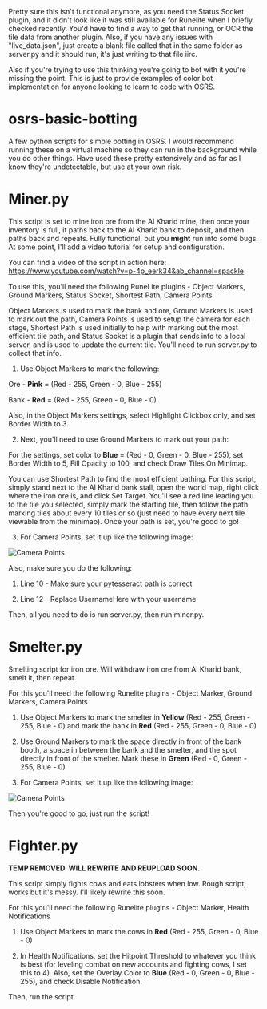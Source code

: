 Pretty sure this isn't functional anymore, as you need the Status Socket plugin, and it didn't look like it was still available for Runelite when I briefly checked recently. You'd have to find a way to get that running, or OCR the tile data from another plugin.
Also, if you have any issues with "live_data.json", just create a blank file called that in the same folder as server.py and it should run, it's just writing to that file iirc.

Also if you're trying to use this thinking you're going to bot with it you're missing the point. This is just to provide examples of color bot implementation for anyone looking to learn to code with OSRS.

# osrs-basic-botting
A few python scripts for simple botting in OSRS. I would recommend running these on a virtual machine so they can run in the background while you do other things. Have used these pretty extensively and as far as I know they're undetectable, but use at your own risk.

# Miner.py 

This script is set to mine iron ore from the Al Kharid mine, then once your inventory is full, it paths back to the Al Kharid bank to deposit, and then paths back and repeats. Fully functional, but you __might__ run into some bugs. At some point, I'll add a video tutorial for setup and configuration.

You can find a video of the script in action here: https://www.youtube.com/watch?v=p-4p_eerk34&ab_channel=spackle

To use this, you'll need the following RuneLite plugins - Object Markers, Ground Markers, Status Socket, Shortest Path, Camera Points


Object Markers is used to mark the bank and ore, Ground Markers is used to mark out the path, Camera Points is used to setup the camera for each stage, Shortest Path is used initially to help with marking out the most efficient tile path, and Status Socket is a plugin that sends info to a local server, and is used to update the current tile. You'll need to run server.py to collect that info.

1. Use Object Markers to mark the following:

  Ore - __Pink__ = (Red - 255, Green - 0, Blue - 255)

  Bank - __Red__ = (Red - 255, Green - 0, Blue - 0)

  Also, in the Object Markers settings, select Highlight Clickbox only, and set Border Width to 3.


2. Next, you'll need to use Ground Markers to mark out your path:

  For the settings, set color to __Blue__ = (Red - 0, Green - 0, Blue - 255), set Border Width to 5, Fill Opacity to 100, and check Draw Tiles On Minimap.

  You can use Shortest Path to find the most efficient pathing. For this script, simply stand next to the Al Kharid bank stall, open the world map, right click where   the iron ore is, and click Set Target. You'll see a red line leading you to the tile you selected, simply mark the starting tile, then follow the path marking tiles about every 10 tiles or so (just need to have every next tile viewable from the minimap). Once your path is set, you're good to go!


3. For Camera Points, set it up like the following image:

![Camera Points](https://user-images.githubusercontent.com/31822308/233782849-cd761bf8-b480-47a8-8bc8-d4a5ab447f1b.PNG)

Also, make sure you do the following:

1. Line 10 - Make sure your pytesseract path is correct

2. Line 12 - Replace UsernameHere with your username

Then, all you need to do is run server.py, then run miner.py.

# Smelter.py

Smelting script for iron ore. Will withdraw iron ore from Al Kharid bank, smelt it, then repeat.

For this you'll need the following Runelite plugins - Object Marker, Ground Markers, Camera Points

1. Use Object Markers to mark the smelter in __Yellow__ (Red - 255, Green - 255, Blue - 0) and mark the bank in __Red__ (Red - 255, Green - 0, Blue - 0)

2. Use Ground Markers to mark the space directly in front of the bank booth, a space in between the bank and the smelter, and the spot directly in front of the smelter. Mark these in __Green__ (Red - 0, Green - 255, Blue - 0)

3. For Camera Points, set it up like the following image:

![Camera Points](https://user-images.githubusercontent.com/31822308/233782849-cd761bf8-b480-47a8-8bc8-d4a5ab447f1b.PNG)

Then you're good to go, just run the script!


# Fighter.py



__TEMP REMOVED. WILL REWRITE AND REUPLOAD SOON.__


This script simply fights cows and eats lobsters when low. Rough script, works but it's messy. I'll likely rewrite this soon.

For this you'll need the following Runelite plugins - Object Marker, Health Notifications

1. Use Object Markers to mark the cows in __Red__ (Red - 255, Green - 0, Blue - 0)

2. In Health Notifications, set the Hitpoint Threshold to whatever you think is best (for leveling combat on new accounts and fighting cows, I set this to 4). Also, set the Overlay Color to __Blue__ (Red - 0, Green - 0, Blue - 255), and check Disable Notification.

Then, run the script.


